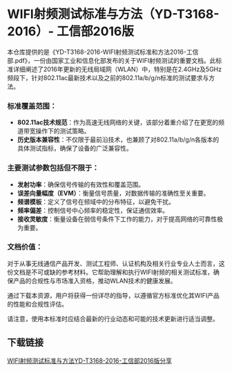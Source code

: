 # WIFI射频测试标准与方法（YD-T3168-2016）- 工信部2016版

本仓库提供的是《YD-T3168-2016-WIFI射频测试标准和方法2016-工信部.pdf》，一份由国家工业和信息化部发布的关于WIFI射频测试的重要文档。此标准详细阐述了2016年更新的无线局域网（WLAN）中，特别是在2.4GHz及5GHz频段下，针对802.11ac最新技术以及之前的802.11a/b/g/n标准的测试要求与方法。

### 标准覆盖范围：
- **802.11ac技术规范**：作为高速无线网络的关键，该部分着重介绍了在更宽的频道带宽操作下的测试策略。
- **历史版本兼容性**：不仅限于最前沿技术，也兼顾了对802.11a/b/g/n各版本的具体测试指标，确保了设备的广泛兼容性。
  
### 主要测试参数包括但不限于：
- **发射功率**：确保信号传输的有效性和覆盖范围。
- **误差向量幅度（EVM）**：衡量信号质量，对数据传输的准确性至关重要。
- **频谱模板**：定义了信号在频域中的分布特征，以避免干扰。
- **频率偏差**：控制信号中心频率的稳定性，保证通信效率。
- **接收灵敏度**：衡量设备在弱信号条件下工作的能力，对于提高网络的可靠性极为重要。

### 文档价值：
对于从事无线通信产品开发、测试工程师、认证机构及相关行业专业人士而言，这份文档是不可或缺的参考材料。它帮助理解和执行WIFI射频的相关测试标准，确保产品的合规性与市场准入资格，推动WLAN技术的健康发展。

通过下载本资源，用户将获得一份详尽的指导，以遵循官方标准优化其WIFI产品的性能和合规性评估。

请注意，使用本标准时应结合最新的行业动态和可能的技术更新进行适当调整。

## 下载链接

[WIFI射频测试标准与方法YD-T3168-2016-工信部2016版分享](https://pan.quark.cn/s/187f34d80f93)